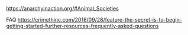 https://anarchyinaction.org/#Animal_Societies

FAQ
https://crimethinc.com/2016/09/28/feature-the-secret-is-to-begin-getting-started-further-resources-frequently-asked-questions



